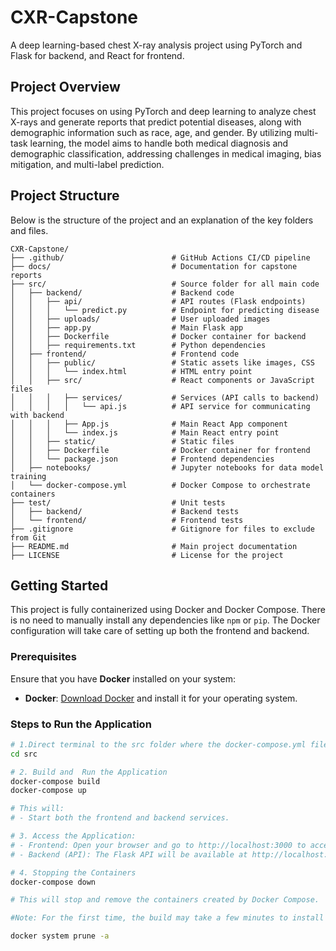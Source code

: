 # CXR-Capstone

A deep learning-based chest X-ray analysis project using PyTorch and Flask for backend, and React for frontend.

## Project Overview
This project focuses on using PyTorch and deep learning to analyze chest X-rays and generate reports that predict potential diseases, along with demographic information such as race, age, and gender. By utilizing multi-task learning, the model aims to handle both medical diagnosis and demographic classification, addressing challenges in medical imaging, bias mitigation, and multi-label prediction.

## Project Structure

Below is the structure of the project and an explanation of the key folders and files.
```
CXR-Capstone/
├── .github/                        # GitHub Actions CI/CD pipeline
├── docs/                           # Documentation for capstone reports
├── src/                            # Source folder for all main code
│   ├── backend/                    # Backend code
│   │   ├── api/                    # API routes (Flask endpoints)
│   │   │   └── predict.py          # Endpoint for predicting disease
│   │   ├── uploads/                # User uploaded images
│   │   ├── app.py                  # Main Flask app
│   │   ├── Dockerfile              # Docker container for backend
│   │   ├── requirements.txt        # Python dependencies
│   ├── frontend/                   # Frontend code
│   │   ├── public/                 # Static assets like images, CSS
│   │   │   └── index.html          # HTML entry point
│   │   ├── src/                    # React components or JavaScript files
│   │   │   ├── services/           # Services (API calls to backend)
│   │   │   │   └── api.js          # API service for communicating with backend
│   │   │   ├── App.js              # Main React App component
│   │   │   └── index.js            # Main React entry point
│   │   ├── static/                 # Static files
│   │   ├── Dockerfile              # Docker container for frontend
│   │   └── package.json            # Frontend dependencies
│   ├── notebooks/                  # Jupyter notebooks for data model training
│   └── docker-compose.yml          # Docker Compose to orchestrate containers
├── test/                           # Unit tests
│   ├── backend/                    # Backend tests
│   └── frontend/                   # Frontend tests
├── .gitignore                      # Gitignore for files to exclude from Git
├── README.md                       # Main project documentation
├── LICENSE                         # License for the project
```

## Getting Started

This project is fully containerized using Docker and Docker Compose. There is no need to manually install any dependencies like `npm` or `pip`. The Docker configuration will take care of setting up both the frontend and backend.


### Prerequisites

Ensure that you have **Docker** installed on your system:

- **Docker**: [Download Docker](https://www.docker.com/get-started) and install it for your operating system.

### Steps to Run the Application

```bash
# 1.Direct terminal to the src folder where the docker-compose.yml file is located:
cd src 

# 2. Build and  Run the Application
docker-compose build
docker-compose up

# This will:
# - Start both the frontend and backend services.

# 3. Access the Application:
# - Frontend: Open your browser and go to http://localhost:3000 to access the web interface.
# - Backend (API): The Flask API will be available at http://localhost:8888.

# 4. Stopping the Containers
docker-compose down

# This will stop and remove the containers created by Docker Compose.

#Note: For the first time, the build may take a few minutes to install and cache dependencies. To remove cached images and free up space, you can use the following command:

docker system prune -a
```
